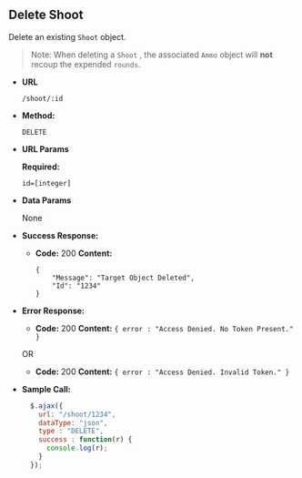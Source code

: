 **Delete Shoot**
----
Delete an existing `Shoot` object.
>Note: When deleting a  `Shoot` , the associated `Ammo` object will **not** recoup the expended `rounds`.  

* **URL**

  `/shoot/:id`

* **Method:**

  `DELETE`

*  **URL Params**

   **Required:**

   `id=[integer]`

* **Data Params**

  None

* **Success Response:**

  * **Code:** 200
    **Content:**
    ```
    {
        "Message": "Target Object Deleted",
        "Id": "1234"
    }
    ```

* **Error Response:**

  * **Code:** 200
    **Content:** `{ error : "Access Denied. No Token Present." }`

  OR

    * **Code:** 200
      **Content:** `{ error : "Access Denied. Invalid Token." }`

* **Sample Call:**

  ```javascript
    $.ajax({
      url: "/shoot/1234",
      dataType: "json",
      type : "DELETE",
      success : function(r) {
        console.log(r);
      }
    });
  ```
